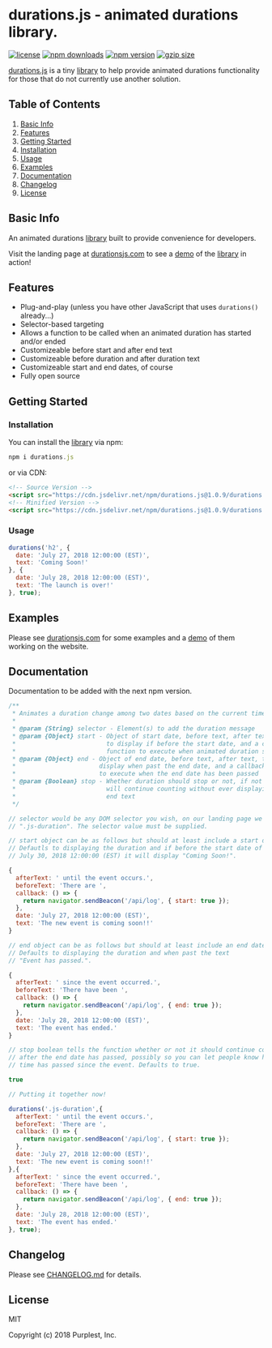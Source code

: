 durations.js - animated durations library.
============
[![license](https://img.shields.io/badge/license-MIT-9752e7.svg)](https://github.com/PurplestInc/durations.js/blob/master/LICENSE)
[![npm downloads](https://img.shields.io/npm/dt/durations.js.svg?colorB=rgb(151%2C82%2C231))](https://www.npmjs.com/package/durations.js)
[![npm version](https://img.shields.io/npm/v/durations.js.svg?colorB=rgb(151%2C82%2C231))](https://www.npmjs.com/package/durations.js#installation)
[![gzip size](https://img.shields.io/badge/gzip%20size-758%20B-9752e7.svg)](https://cdn.jsdelivr.net/npm/durations.js@1.0.9/durations.min.js?compression=gzip)


[durations.js](https://durationsjs.com) is a tiny [library](https://cdn.jsdelivr.net/npm/durations.js@1.0.9/durations.min.js?compression=gzip) to help provide animated durations functionality for those that do not currently use another solution.

Table of Contents
-----------------

1. [Basic Info](https://github.com/PurplestInc/durations.js#basic-info)
2. [Features](https://github.com/PurplestInc/durations.js#features)
3. [Getting Started](https://github.com/PurplestInc/durations.js#getting-started)
  1. [Installation](https://github.com/PurplestInc/durations.js#installation)
  2. [Usage](https://github.com/PurplestInc/durations.js#usage)
4. [Examples](https://github.com/PurplestInc/durations.js#examples)
5. [Documentation](https://github.com/PurplestInc/durations.js#documentation)
6. [Changelog](https://github.com/PurplestInc/durations.js#changelog)
7. [License](https://github.com/PurplestInc/durations.js#license)

Basic Info
-----------------

An animated durations [library](https://cdn.jsdelivr.net/npm/durations.js@1.0.9/durations.min.js?compression=gzip) built to provide convenience for developers.

Visit the landing page at [durationsjs.com](https://durationsjs.com) to see a [demo](https://durationsjs.com) of the [library](https://cdn.jsdelivr.net/npm/durations.js@1.0.9/durations.min.js?compression=gzip) in action!

Features
--------

* Plug-and-play (unless you have other JavaScript that uses `durations()` already...)
* Selector-based targeting
* Allows a function to be called when an animated duration has started and/or ended
* Customizeable before start and after end text
* Customizeable before duration and after duration text
* Customizeable start and end dates, of course
* Fully open source

Getting Started
---------------

### Installation

You can install the [library](https://cdn.jsdelivr.net/npm/durations.js@1.0.9/durations.min.js?compression=gzip) via npm:

```javascript
npm i durations.js
```

or via CDN:


```html
<!-- Source Version -->
<script src="https://cdn.jsdelivr.net/npm/durations.js@1.0.9/durations.js"></script>
<!-- Minified Version -->
<script src="https://cdn.jsdelivr.net/npm/durations.js@1.0.9/durations.min.js"></script>
```

### Usage

```javascript
durations('h2', {
  date: 'July 27, 2018 12:00:00 (EST)',
  text: 'Coming Soon!'
}, {
  date: 'July 28, 2018 12:00:00 (EST)',
  text: 'The launch is over!'
}, true);
```

Examples
--------

Please see [durationsjs.com](https://durationsjs.com) for some examples and a [demo](https://durationsjs.com) of them working on the website.

Documentation
-------------

Documentation to be added with the next npm version.

```javascript
/**
 * Animates a duration change among two dates based on the current time.
 * 
 * @param {String} selector - Element(s) to add the duration message
 * @param {Object} start - Object of start date, before text, after text, text
 *                         to display if before the start date, and a callback
 *                         function to execute when animated duration starts
 * @param {Object} end - Object of end date, before text, after text, text to
 *                       display when past the end date, and a callback function
 *                       to execute when the end date has been passed
 * @param {Boolean} stop - Whether duration should stop or not, if not then it
 *                         will continue counting without ever displaying the
 *                         end text
 */

// selector would be any DOM selector you wish, on our landing page we use
// ".js-duration". The selector value must be supplied.

// start object can be as follows but should at least include a start date.
// Defautls to displaying the duration and if before the start date of 
// July 30, 2018 12:00:00 (EST) it will display "Coming Soon!".

{
  afterText: ' until the event occurs.',
  beforeText: 'There are ',
  callback: () => {
    return navigator.sendBeacon('/api/log', { start: true });
  },
  date: 'July 27, 2018 12:00:00 (EST)',
  text: 'The new event is coming soon!!'
}

// end object can be as follows but should at least include an end date.
// Defaults to displaying the duration and when past the text
// "Event has passed.".

{
  afterText: ' since the event occurred.',
  beforeText: 'There have been ',
  callback: () => {
    return navigator.sendBeacon('/api/log', { end: true });
  },
  date: 'July 28, 2018 12:00:00 (EST)',
  text: 'The event has ended.'
}

// stop boolean tells the function whether or not it should continue counting
// after the end date has passed, possibly so you can let people know how much
// time has passed since the event. Defaults to true.

true

// Putting it together now!

durations('.js-duration',{
  afterText: ' until the event occurs.',
  beforeText: 'There are ',
  callback: () => {
    return navigator.sendBeacon('/api/log', { start: true });
  },
  date: 'July 27, 2018 12:00:00 (EST)',
  text: 'The new event is coming soon!!'
},{
  afterText: ' since the event occurred.',
  beforeText: 'There have been ',
  callback: () => {
    return navigator.sendBeacon('/api/log', { end: true });
  },
  date: 'July 28, 2018 12:00:00 (EST)',
  text: 'The event has ended.'
}, true);
```

Changelog
---------

Please see [CHANGELOG.md](https://github.com/PurplestInc/durations.js/blob/master/CHANGELOG.md) for details.

License
-------

MIT

Copyright (c) 2018 Purplest, Inc.